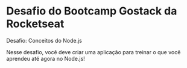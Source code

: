 # Desafio do Bootcamp Gostack da Rocketseat

Desafio: Conceitos do Node.js

Nesse desafio, você deve criar uma aplicação para treinar o que você aprendeu até agora no Node.js!
